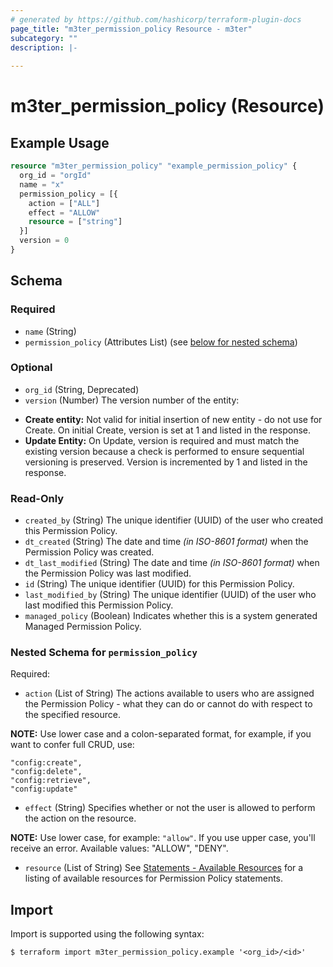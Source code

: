 ```yaml
---
# generated by https://github.com/hashicorp/terraform-plugin-docs
page_title: "m3ter_permission_policy Resource - m3ter"
subcategory: ""
description: |-
  
---
```


# m3ter_permission_policy (Resource)



## Example Usage

```terraform
resource "m3ter_permission_policy" "example_permission_policy" {
  org_id = "orgId"
  name = "x"
  permission_policy = [{
    action = ["ALL"]
    effect = "ALLOW"
    resource = ["string"]
  }]
  version = 0
}
```

<!-- schema generated by tfplugindocs -->
## Schema

### Required

- `name` (String)
- `permission_policy` (Attributes List) (see [below for nested schema](#nestedatt--permission_policy))

### Optional

- `org_id` (String, Deprecated)
- `version` (Number) The version number of the entity:
* **Create entity:** Not valid for initial insertion of new entity - do not use for Create. On initial Create, version is set at 1 and listed in the response.
* **Update Entity:** On Update, version is required and must match the existing version because a check is performed to ensure sequential versioning is preserved. Version is incremented by 1 and listed in the response.

### Read-Only

- `created_by` (String) The unique identifier (UUID) of the user who created this Permission Policy.
- `dt_created` (String) The date and time *(in ISO-8601 format)* when the Permission Policy was created.
- `dt_last_modified` (String) The date and time *(in ISO-8601 format)* when the Permission Policy was last modified.
- `id` (String) The unique identifier (UUID) for this Permission Policy.
- `last_modified_by` (String) The unique identifier (UUID) of the user who last modified this Permission Policy.
- `managed_policy` (Boolean) Indicates whether this is a system generated Managed Permission Policy.

<a id="nestedatt--permission_policy"></a>
### Nested Schema for `permission_policy`

Required:

- `action` (List of String) The actions available to users who are assigned the Permission Policy - what they can do or cannot do with respect to the specified resource.

**NOTE:** Use lower case and a colon-separated format, for example, if you want to confer full CRUD, use:
```
"config:create",
"config:delete",
"config:retrieve",
"config:update"
```
- `effect` (String) Specifies whether or not the user is allowed to perform the action on the resource.

**NOTE:** Use lower case, for example: `"allow"`. If you use upper case, you'll receive an error.
Available values: "ALLOW", "DENY".
- `resource` (List of String) See [Statements - Available Resources](https://www.m3ter.com/docs/guides/managing-organization-and-users/creating-and-managing-permissions#statements---available-resources) for a listing of available resources for Permission Policy statements.

## Import

Import is supported using the following syntax:

```shell
$ terraform import m3ter_permission_policy.example '<org_id>/<id>'
```
